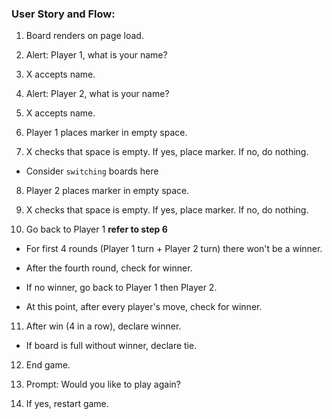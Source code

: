 ### User Story and Flow:

1. Board renders on page load.

2. Alert: Player 1, what is your name?

3. X accepts name.

4. Alert: Player 2, what is your name?

5. X accepts name.

6. Player 1 places marker in empty space.

7. X checks that space is empty.
   If yes, place marker.
   If no, do nothing.

* Consider ``switching`` boards here

8. Player 2 places marker in empty space.

9. X checks that space is empty.
   If yes, place marker.
   If no, do nothing.

10. Go back to Player 1 **refer to step 6**

* For first 4 rounds (Player 1 turn + Player 2 turn) there won't be a winner.

* After the fourth round, check for winner.

* If no winner, go back to Player 1 then Player 2.

* At this point, after every player's move, check for winner.

11. After win (4 in a row), declare winner.

* If board is full without winner, declare tie.

12. End game.

13. Prompt: Would you like to play again?

14. If yes, restart game.
